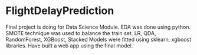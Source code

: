 # FlightDelayPrediction
Final project is doing for Data Science Module.
EDA was done using python.
SMOTE technique was used to balance the train set.
LR, QDA, RandomForest, XGBoost, Stacked Models were fitted using sklearn, xgboost libraries.
Have built a web app using the final model.
